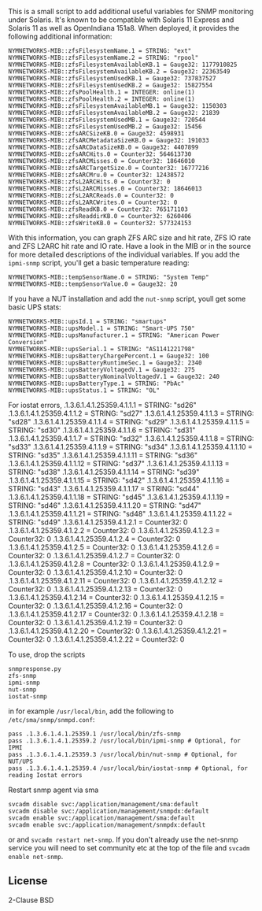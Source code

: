 This is a small script to add additional useful variables for SNMP monitoring
under Solaris. It's known to be compatible with Solaris 11 Express and Solaris 11 
as well as OpenIndiana 151a8.
When deployed, it provides the following additional information:

    NYMNETWORKS-MIB::zfsFilesystemName.1 = STRING: "ext"
    NYMNETWORKS-MIB::zfsFilesystemName.2 = STRING: "rpool"
    NYMNETWORKS-MIB::zfsFilesystemAvailableKB.1 = Gauge32: 1177910825
    NYMNETWORKS-MIB::zfsFilesystemAvailableKB.2 = Gauge32: 22363549
    NYMNETWORKS-MIB::zfsFilesystemUsedKB.1 = Gauge32: 737837527
    NYMNETWORKS-MIB::zfsFilesystemUsedKB.2 = Gauge32: 15827554
    NYMNETWORKS-MIB::zfsPoolHealth.1 = INTEGER: online(1)
    NYMNETWORKS-MIB::zfsPoolHealth.2 = INTEGER: online(1)
    NYMNETWORKS-MIB::zfsFilesystemAvailableMB.1 = Gauge32: 1150303
    NYMNETWORKS-MIB::zfsFilesystemAvailableMB.2 = Gauge32: 21839
    NYMNETWORKS-MIB::zfsFilesystemUsedMB.1 = Gauge32: 720544
    NYMNETWORKS-MIB::zfsFilesystemUsedMB.2 = Gauge32: 15456
    NYMNETWORKS-MIB::zfsARCSizeKB.0 = Gauge32: 4598931
    NYMNETWORKS-MIB::zfsARCMetadataSizeKB.0 = Gauge32: 191033
    NYMNETWORKS-MIB::zfsARCDataSizeKB.0 = Gauge32: 4407899
    NYMNETWORKS-MIB::zfsARCHits.0 = Counter32: 564613730
    NYMNETWORKS-MIB::zfsARCMisses.0 = Counter32: 18646010
    NYMNETWORKS-MIB::zfsARCTargetSize.0 = Counter32: 16777216
    NYMNETWORKS-MIB::zfsARCMru.0 = Counter32: 12438572
    NYMNETWORKS-MIB::zfsL2ARCHits.0 = Counter32: 0
    NYMNETWORKS-MIB::zfsL2ARCMisses.0 = Counter32: 18646013
    NYMNETWORKS-MIB::zfsL2ARCReads.0 = Counter32: 0
    NYMNETWORKS-MIB::zfsL2ARCWrites.0 = Counter32: 0
    NYMNETWORKS-MIB::zfsReadKB.0 = Counter32: 765171103
    NYMNETWORKS-MIB::zfsReaddirKB.0 = Counter32: 6260406
    NYMNETWORKS-MIB::zfsWriteKB.0 = Counter32: 577324153

With this information, you can graph ZFS ARC size and hit rate, ZFS IO rate and
ZFS L2ARC hit rate and IO rate. Have a look in the MIB or in the source for
more detailed descriptions of the individual variables. If you add the `ipmi-snmp`
script, you'll get a basic temperature reading:

    NYMNETWORKS-MIB::tempSensorName.0 = STRING: "System Temp"
    NYMNETWORKS-MIB::tempSensorValue.0 = Gauge32: 20

If you have a NUT installation and add the `nut-snmp` script, youll get some
basic UPS stats:

    NYMNETWORKS-MIB::upsId.1 = STRING: "smartups"
    NYMNETWORKS-MIB::upsModel.1 = STRING: "Smart-UPS 750"
    NYMNETWORKS-MIB::upsManufacturer.1 = STRING: "American Power Conversion"
    NYMNETWORKS-MIB::upsSerial.1 = STRING: "AS1141221798"
    NYMNETWORKS-MIB::upsBatteryChargePercent.1 = Gauge32: 100
    NYMNETWORKS-MIB::upsBatteryRuntimeSec.1 = Gauge32: 2340
    NYMNETWORKS-MIB::upsBatteryVoltagedV.1 = Gauge32: 275
    NYMNETWORKS-MIB::upsBatteryNominalVoltagedV.1 = Gauge32: 240
    NYMNETWORKS-MIB::upsBatteryType.1 = STRING: "PbAc"
    NYMNETWORKS-MIB::upsStatus.1 = STRING: "OL"
    
For iostat errors,
    .1.3.6.1.4.1.25359.4.1.1.1 = STRING: "sd26"
    .1.3.6.1.4.1.25359.4.1.1.2 = STRING: "sd27"
    .1.3.6.1.4.1.25359.4.1.1.3 = STRING: "sd28"
    .1.3.6.1.4.1.25359.4.1.1.4 = STRING: "sd29"
    .1.3.6.1.4.1.25359.4.1.1.5 = STRING: "sd30"
    .1.3.6.1.4.1.25359.4.1.1.6 = STRING: "sd31"
    .1.3.6.1.4.1.25359.4.1.1.7 = STRING: "sd32"
    .1.3.6.1.4.1.25359.4.1.1.8 = STRING: "sd33"
    .1.3.6.1.4.1.25359.4.1.1.9 = STRING: "sd34"
    .1.3.6.1.4.1.25359.4.1.1.10 = STRING: "sd35"
    .1.3.6.1.4.1.25359.4.1.1.11 = STRING: "sd36"
    .1.3.6.1.4.1.25359.4.1.1.12 = STRING: "sd37"
    .1.3.6.1.4.1.25359.4.1.1.13 = STRING: "sd38"
    .1.3.6.1.4.1.25359.4.1.1.14 = STRING: "sd39"
    .1.3.6.1.4.1.25359.4.1.1.15 = STRING: "sd42"
    .1.3.6.1.4.1.25359.4.1.1.16 = STRING: "sd43"
    .1.3.6.1.4.1.25359.4.1.1.17 = STRING: "sd44"
    .1.3.6.1.4.1.25359.4.1.1.18 = STRING: "sd45"
    .1.3.6.1.4.1.25359.4.1.1.19 = STRING: "sd46"
    .1.3.6.1.4.1.25359.4.1.1.20 = STRING: "sd47"
    .1.3.6.1.4.1.25359.4.1.1.21 = STRING: "sd48"
    .1.3.6.1.4.1.25359.4.1.1.22 = STRING: "sd49"
    .1.3.6.1.4.1.25359.4.1.2.1 = Counter32: 0
    .1.3.6.1.4.1.25359.4.1.2.2 = Counter32: 0
    .1.3.6.1.4.1.25359.4.1.2.3 = Counter32: 0
    .1.3.6.1.4.1.25359.4.1.2.4 = Counter32: 0
    .1.3.6.1.4.1.25359.4.1.2.5 = Counter32: 0
    .1.3.6.1.4.1.25359.4.1.2.6 = Counter32: 0
    .1.3.6.1.4.1.25359.4.1.2.7 = Counter32: 0
    .1.3.6.1.4.1.25359.4.1.2.8 = Counter32: 0
    .1.3.6.1.4.1.25359.4.1.2.9 = Counter32: 0
    .1.3.6.1.4.1.25359.4.1.2.10 = Counter32: 0
    .1.3.6.1.4.1.25359.4.1.2.11 = Counter32: 0
    .1.3.6.1.4.1.25359.4.1.2.12 = Counter32: 0
    .1.3.6.1.4.1.25359.4.1.2.13 = Counter32: 0
    .1.3.6.1.4.1.25359.4.1.2.14 = Counter32: 0
    .1.3.6.1.4.1.25359.4.1.2.15 = Counter32: 0
    .1.3.6.1.4.1.25359.4.1.2.16 = Counter32: 0
    .1.3.6.1.4.1.25359.4.1.2.17 = Counter32: 0
    .1.3.6.1.4.1.25359.4.1.2.18 = Counter32: 0
    .1.3.6.1.4.1.25359.4.1.2.19 = Counter32: 0
    .1.3.6.1.4.1.25359.4.1.2.20 = Counter32: 0
    .1.3.6.1.4.1.25359.4.1.2.21 = Counter32: 0
    .1.3.6.1.4.1.25359.4.1.2.22 = Counter32: 0

To use, drop the scripts

    snmpresponse.py
    zfs-snmp
    ipmi-snmp
    nut-snmp
    iostat-snmp

in for example `/usr/local/bin`, add the following to `/etc/sma/snmp/snmpd.conf`:

    pass .1.3.6.1.4.1.25359.1 /usr/local/bin/zfs-snmp
    pass .1.3.6.1.4.1.25359.2 /usr/local/bin/ipmi-snmp # Optional, for IPMI
    pass .1.3.6.1.4.1.25359.3 /usr/local/bin/nut-snmp # Optional, for NUT/UPS
    pass .1.3.6.1.4.1.25359.4 /usr/local/bin/iostat-snmp # Optional, for reading Iostat errors 

Restart snmp agent via sma
    
    svcadm disable svc:/application/management/sma:default
    svcadm disable svc:/application/management/snmpdx:default
    svcadm enable svc:/application/management/sma:default
    svcadm enable svc:/application/management/snmpdx:default

or and `svcadm restart net-snmp`. If you don't already use the net-snmp service you will need to set community etc at the top of the file and `svcadm enable net-snmp`.

License
-------

2-Clause BSD

